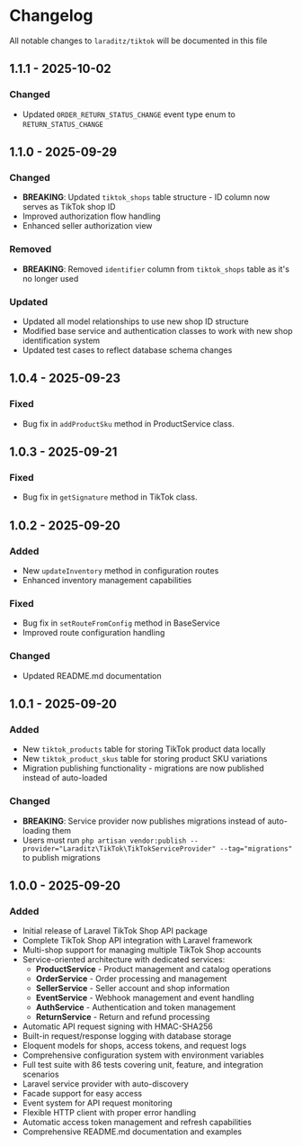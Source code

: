 # Changelog

All notable changes to `laraditz/tiktok` will be documented in this file

## 1.1.1 - 2025-10-02

### Changed

- Updated `ORDER_RETURN_STATUS_CHANGE` event type enum to `RETURN_STATUS_CHANGE`

## 1.1.0 - 2025-09-29

### Changed

- **BREAKING**: Updated `tiktok_shops` table structure - ID column now serves as TikTok shop ID
- Improved authorization flow handling
- Enhanced seller authorization view

### Removed

- **BREAKING**: Removed `identifier` column from `tiktok_shops` table as it's no longer used

### Updated

- Updated all model relationships to use new shop ID structure
- Modified base service and authentication classes to work with new shop identification system
- Updated test cases to reflect database schema changes

## 1.0.4 - 2025-09-23

### Fixed

- Bug fix in `addProductSku` method in ProductService class.

## 1.0.3 - 2025-09-21

### Fixed

- Bug fix in `getSignature` method in TikTok class.

## 1.0.2 - 2025-09-20

### Added

- New `updateInventory` method in configuration routes
- Enhanced inventory management capabilities

### Fixed

- Bug fix in `setRouteFromConfig` method in BaseService
- Improved route configuration handling

### Changed

- Updated README.md documentation

## 1.0.1 - 2025-09-20

### Added

- New `tiktok_products` table for storing TikTok product data locally
- New `tiktok_product_skus` table for storing product SKU variations
- Migration publishing functionality - migrations are now published instead of auto-loaded

### Changed

- **BREAKING**: Service provider now publishes migrations instead of auto-loading them
- Users must run `php artisan vendor:publish --provider="Laraditz\TikTok\TikTokServiceProvider" --tag="migrations"` to publish migrations

## 1.0.0 - 2025-09-20

### Added

- Initial release of Laravel TikTok Shop API package
- Complete TikTok Shop API integration with Laravel framework
- Multi-shop support for managing multiple TikTok Shop accounts
- Service-oriented architecture with dedicated services:
  - **ProductService** - Product management and catalog operations
  - **OrderService** - Order processing and management
  - **SellerService** - Seller account and shop information
  - **EventService** - Webhook management and event handling
  - **AuthService** - Authentication and token management
  - **ReturnService** - Return and refund processing
- Automatic API request signing with HMAC-SHA256
- Built-in request/response logging with database storage
- Eloquent models for shops, access tokens, and request logs
- Comprehensive configuration system with environment variables
- Full test suite with 86 tests covering unit, feature, and integration scenarios
- Laravel service provider with auto-discovery
- Facade support for easy access
- Event system for API request monitoring
- Flexible HTTP client with proper error handling
- Automatic access token management and refresh capabilities
- Comprehensive README.md documentation and examples
